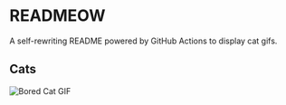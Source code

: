 # READMEOW

A self-rewriting README powered by GitHub Actions to display cat gifs.

## Cats

![Bored Cat GIF](https://media4.giphy.com/media/v1.Y2lkPTlhY2QwMmRhaW1odXEwdXBxam4zODZ4NW1saXBsd28xcnAyZWo0b3J3cjNma3QwNyZlcD12MV9naWZzX3NlYXJjaCZjdD1n/mlvseq9yvZhba/200.gif)
